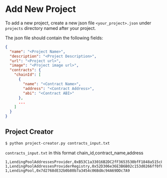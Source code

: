 # Add New Project

To add a new project, create a new json file `<your_project>.json` under `projects` directory named after your project.

The json file should contain the following fields:

```json
{
  "name": "<Project Name>",
  "description": "<Project Description>",
  "url": "<Project url>",
  "image": "<Project image url>",
  "contracts": {
    "chainId": [
      {
        "name": "<Contract Name>",
        "address": "<Contract Address>",
        "abi": "<Contract ABI>"
      },
      ...
    ]
  }
}
```

## Project Creator

```bash
$ python project-creator.py contracts_input.txt
```

`contracts_input.txt` in this format chain_id,contract_name,address

```text
1,LendingPoolAddressesProvider,0xB53C1a33016B2DC2fF3653530bfF1848a515c8c5
1,LendingPoolAddressesProviderRegistry,0x52D306e36E3B6B02c153d0266ff0f85d18BCD413
1,LendingPool,0x7d2768dE32b0b80b7a3454c06BdAc94A69DDc7A9
```